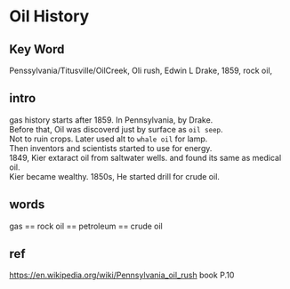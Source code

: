 # Oil History
## Key Word
Penssylvania/Titusville/OilCreek, Oli rush, Edwin L Drake, 1859, rock oil,
## intro
gas history starts after 1859. In Pennsylvania, by Drake.  
Before that, Oil was discoverd just by surface as `oil seep`.  
Not to ruin crops. Later used alt to `whale oil` for lamp.  
Then inventors and scientists started to use for energy.  
1849, Kier extaract oil from saltwater wells. 
and found its same as medical oil.  
Kier became wealthy. 
1850s, He started drill for crude oil. 


## words
gas == rock oil == petroleum == crude oil

## ref
https://en.wikipedia.org/wiki/Pennsylvania_oil_rush
book P.10

